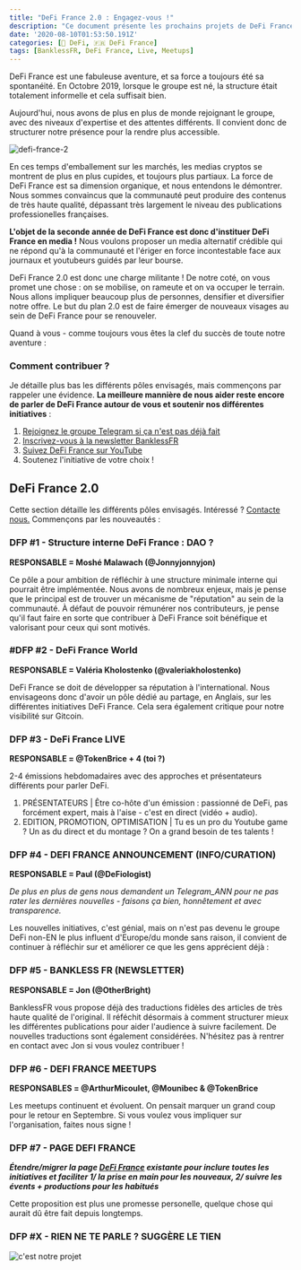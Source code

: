 ```yaml
---
title: "DeFi France 2.0 : Engagez-vous !"
description: "Ce document présente les prochains projets de DeFi France. Motivé ? N'hésitez pas à nous contacter pour vous impliquer."
date: '2020-08-10T01:53:50.191Z'
categories: [🌌 DeFi, 🇫🇷 DeFi France]
tags: [BanklessFR, DeFi France, Live, Meetups]
---
```


DeFi France est une fabuleuse aventure, et sa force a toujours été sa spontanéité. En Octobre 2019, lorsque le groupe est né, la structure était totalement informelle et cela suffisait bien. 

Aujourd'hui, nous avons de plus en plus de monde rejoignant le groupe, avec des niveaux d'expertise et des attentes différents. Il convient donc de structurer notre présence pour la rendre plus accessible.

![defi-france-2](/img/others/defifrance2.jpg)

En ces temps d'emballement sur les marchés, les medias cryptos se montrent de plus en plus cupides, et toujours plus partiaux. La force de DeFi France est sa dimension organique, et nous entendons le démontrer. Nous sommes convaincus que la communauté peut produire des contenus de très haute qualité, dépassant très largement le niveau des publications professionelles françaises.

**L'objet de la seconde année de DeFi France est donc d'instituer DeFi France en media !** Nous voulons proposer un media alternatif crédible qui ne répond qu'à la communauté et l'ériger en force incontestable face aux journaux et youtubeurs guidés par leur bourse.

DeFi France 2.0 est donc une charge militante ! De notre coté, on vous promet une chose : on se mobilise, on rameute et on va occuper le terrain. Nous allons impliquer beaucoup plus de personnes, densifier et diversifier notre offre. Le but du plan 2.0 est de faire émerger de nouveaux visages au sein de DeFi France pour se renouveler.

Quand à vous - comme toujours vous êtes la clef du succès de toute notre aventure : 

### Comment contribuer ?

Je détaille plus bas les différents pôles envisagés, mais commençons par rappeler une évidence. **La meilleure mannière de nous aider reste encore de parler de DeFi France autour de vous et soutenir nos différentes initiatives** :

1. [Rejoignez le groupe Telegram si ça n'est pas déjà fait](https://t.me/defifrance)
2. [Inscrivez-vous à la newsletter BanklessFR](https://banklessfr.substack.com/)
3. [Suivez DeFi France sur YouTube](http://youtube.com/c/defifrance)
4. Soutenez l'initiative de votre choix !

## DeFi France 2.0

Cette section détaille les différents pôles envisagés. Intéressé ? [Contacte nous.](mailto:me@tokenbrice.com) Commençons par les nouveautés :


### DFP #1 - Structure interne DeFi France : DAO ?

**RESPONSABLE = Moshé Malawach (@Jonnyjonnyjon)**

Ce pôle a pour ambition de réfléchir à une structure minimale interne qui pourrait être implémentée. Nous avons de nombreux enjeux, mais je pense que le principal est de trouver un mécanisme de "réputation" au sein de la communauté. À défaut de pouvoir rémunérer nos contributeurs, je pense qu'il faut faire en sorte que contribuer à DeFi France soit bénéfique et valorisant pour ceux qui sont motivés.


### #DFP #2 - DeFi France World

**RESPONSABLE = Valéria Kholostenko (@valeriakholostenko)**

DeFi France se doit de développer sa réputation à l'international. Nous envisageons donc d'avoir un pôle dédié au partage, en Anglais, sur les différentes initiatives DeFi France. Cela sera également critique pour notre visibilité sur Gitcoin.


### DFP #3 - DeFi France LIVE

**RESPONSABLE = @TokenBrice + 4 (toi ?)**

2-4 émissions hebdomadaires avec des approches et présentateurs différents pour parler DeFi.



1. PRÉSENTATEURS | Être co-hôte d'un émission : passionné de DeFi, pas forcément expert, mais à l'aise - c'est en direct (vidéo + audio).
2. EDITION, PROMOTION, OPTIMISATION | Tu es un pro du Youtube game ? Un as du direct et du montage ? On a grand besoin de tes talents !


### DFP #4 - DEFI FRANCE ANNOUNCEMENT (INFO/CURATION)

**RESPONSABLE = Paul (@DeFiologist)**

_De plus en plus de gens nous demandent un Telegram_ANN pour ne pas rater les dernières nouvelles - faisons ça bien, honnêtement et avec transparence._

Les nouvelles initiatives, c'est génial, mais on n'est pas devenu le groupe DeFi non-EN le plus influent d'Europe/du monde sans raison, il convient de continuer à réfléchir sur et améliorer ce que les gens apprécient déjà :


### DFP #5 - BANKLESS FR (NEWSLETTER)

**RESPONSABLE =  Jon (@OtherBright)**

BanklessFR vous propose déjà des traductions fidèles des articles de très haute qualité de l'original. Il réféchit désormais à comment structurer mieux les différentes publications pour aider l'audience à suivre facilement. De nouvelles traductions sont également considérées. N'hésitez pas à rentrer en contact avec Jon si vous voulez contribuer !

### DFP #6 - DEFI FRANCE MEETUPS

**RESPONSABLES = @ArthurMicoulet, @Mounibec & @TokenBrice**

Les meetups continuent et évoluent. On pensait marquer un grand coup pour le retour en Septembre. Si vous voulez vous impliquer sur l'organisation, faites nous signe !


### DFP #7 - PAGE DEFI FRANCE

**_Étendre/migrer la page [DeFi France](https://tokenbrice.xyz/fr/defifrance/) existante pour inclure toutes les initiatives et faciliter 1/ la prise en main pour les nouveaux, 2/ suivre les évents + productions pour les habitués_**

Cette proposition est plus une promesse personelle, quelque chose qui aurait dû être fait depuis longtemps. 


### DFP #X - RIEN NE TE PARLE ? SUGGÈRE LE TIEN

![c'est notre projet](/img/others/defi-france/projet.gif)